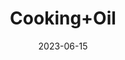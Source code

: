 ---
title: 'Cooking+Oil'
date: '2023-06-15' 
metatag: '' 
inventory: '40' 
draft: false 
# meta description 
shortDescripton: ''
description: 'Oils'
longdescription: ''
tags: ''
brand: ''
subCategory: ''
unit: 'Unit'
sellCount: '1'
featured: False
# product Price
price: '250.0'
# Product Short Description
shortDescription: ''
productID: '30F136E8-1BFF-ED11-996D-005056B3A416'
type: 'products'
category: 'Oils' 
thumnailproduct: 'https://eraconnect.blob.core.windows.net/product-images/basics/184adb43-5746-4b1b-8410-79972a6a2264.webp' 
images:
  - image: 'https://eraconnect.blob.core.windows.net/product-images/basics/184adb43-5746-4b1b-8410-79972a6a2264.webp'  
Variants:
---